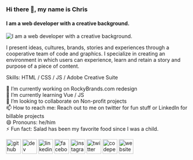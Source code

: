 ### Hi there 👋, my name is Chris
#### I am a web developer with a creative background.
![I am a web developer with a creative background.](http://www.placecage.com/1400/10)

I present ideas, cultures, brands, stories and experiences through a cooperative team of code and graphics. I specialize in creating an environment in which users can experience, learn and retain a story and purpose of a piece of content.

Skills: HTML / CSS / JS / Adobe Creative Suite

🔭 I’m currently working on RockyBrands.com redesign  
🌱 I’m currently learning Vue / JS  
👯 I’m looking to collaborate on Non-profit projects  
📫 How to reach me: Reach out to me on twitter for fun stuff or LinkedIn for billable projects  
😄 Pronouns: he/him  
⚡ Fun fact: Salad has been my favorite food since I was a child.  

[<img src='https://cdn.jsdelivr.net/npm/simple-icons@3.0.1/icons/github.svg' alt='github' height='40'>](https://github.com/crispy1260)  [<img src='https://cdn.jsdelivr.net/npm/simple-icons@3.0.1/icons/dev-dot-to.svg' alt='dev' height='40'>](https://dev.to/crispy1260)  [<img src='https://cdn.jsdelivr.net/npm/simple-icons@3.0.1/icons/linkedin.svg' alt='linkedin' height='40'>](https://www.linkedin.com/in/crispy1260/)  [<img src='https://cdn.jsdelivr.net/npm/simple-icons@3.0.1/icons/facebook.svg' alt='facebook' height='40'>](https://www.facebook.com/crispy1260)  [<img src='https://cdn.jsdelivr.net/npm/simple-icons@3.0.1/icons/instagram.svg' alt='instagram' height='40'>](https://www.instagram.com/payne_christopher/)  [<img src='https://cdn.jsdelivr.net/npm/simple-icons@3.0.1/icons/twitter.svg' alt='twitter' height='40'>](https://twitter.com/crispy1260)  [<img src='https://cdn.jsdelivr.net/npm/simple-icons@3.0.1/icons/codepen.svg' alt='codepen' height='40'>](https://codepen.io/crispy1260)  [<img src='https://cdn.jsdelivr.net/npm/simple-icons@3.0.1/icons/icloud.svg' alt='website' height='40'>](https://chrispaynedesigns.com)  

